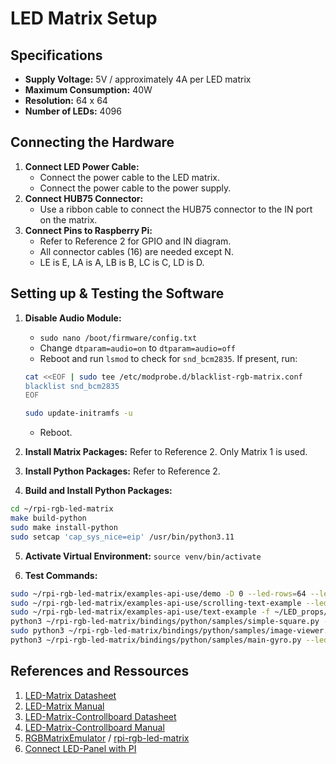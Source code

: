 # LED Matrix Setup

## Specifications

- **Supply Voltage:** 5V / approximately 4A per LED matrix
- **Maximum Consumption:** 40W
- **Resolution:** 64 x 64
- **Number of LEDs:** 4096

## Connecting the Hardware

1. **Connect LED Power Cable:**
   - Connect the power cable to the LED matrix.
   - Connect the power cable to the power supply.
2. **Connect HUB75 Connector:**
   - Use a ribbon cable to connect the HUB75 connector to the IN port on the matrix.
3. **Connect Pins to Raspberry Pi:**
   - Refer to Reference 2 for GPIO and IN diagram.
   - All connector cables (16) are needed except N.
   - LE is E, LA is A, LB is B, LC is C, LD is D.

## Setting up & Testing the Software

1. **Disable Audio Module:**
   - `sudo nano /boot/firmware/config.txt`
   - Change `dtparam=audio=on` to `dtparam=audio=off`
   - Reboot and run `lsmod` to check for `snd_bcm2835`. If present, run:

    ```bash
    cat <<EOF | sudo tee /etc/modprobe.d/blacklist-rgb-matrix.conf
    blacklist snd_bcm2835
    EOF

    sudo update-initramfs -u
    ```

   - Reboot.
2. **Install Matrix Packages:** Refer to Reference 2. Only Matrix 1 is used.
3. **Install Python Packages:** Refer to Reference 2.

4. **Build and Install Python Packages:**

  ```bash
  cd ~/rpi-rgb-led-matrix
  make build-python
  sudo make install-python
  sudo setcap 'cap_sys_nice=eip' /usr/bin/python3.11
  ```

5. **Activate Virtual Environment:**
  `source venv/bin/activate`

6. **Test Commands:**

```bash
sudo ~/rpi-rgb-led-matrix/examples-api-use/demo -D 0 --led-rows=64 --led-cols=64 --led-slowdown-gpio=4
sudo ~/rpi-rgb-led-matrix/examples-api-use/scrolling-text-example --led-rows=64 --led-cols=64 --led-slowdown-gpio=4 -f ~/LED_props/cherry-10-b.bdf Hallo Welt!
sudo ~/rpi-rgb-led-matrix/examples-api-use/text-example -f ~/LED_props/cherry-10-b.bdf --led-rows=64 --led-cols=64
python3 ~/rpi-rgb-led-matrix/bindings/python/samples/simple-square.py --led-no-hardware-pulse=true --led-cols=64 --led-rows=64 --led-slowdown-gpio=4
sudo python3 ~/rpi-rgb-led-matrix/bindings/python/samples/image-viewer.py ~/LED_props/Wikipedia_Logo.png --led-cols=64 --led-rows=64 --led-slowdown-gpio=4
python3 ~/rpi-rgb-led-matrix/bindings/python/samples/main-gyro.py --led-no-hardware-pulse=true --led-rows=64 --led-cols=64 --led-slowdown-gpio=5
```

## References and Ressources

1. [LED-Matrix Datasheet](https://joy-it.net/files/files/Produkte/LED-Matrix01/LED-Matrix01_Datasheet_2022-07-25.pdf)
2. [LED-Matrix Manual](https://joy-it.net/files/files/Produkte/RB-MatrixCtrl/RB-MatrixCtrl_Manual_2021-08-05.pdf)
3. [LED-Matrix-Controllboard Datasheet](https://cdn-reichelt.de/documents/datenblatt/A300/DATASHEETRB-MATRIXCTRL.pdf)
4. [LED-Matrix-Controllboard Manual](https://cdn-reichelt.de/documents/datenblatt/A300/RB-MATRIXCTRL-ANLEITUNG.pdf)
5. [RGBMatrixEmulator](https://pypi.org/project/RGBMatrixEmulator/) / [rpi-rgb-led-matrix](https://github.com/hzeller/rpi-rgb-led-matrix)
6. [Connect LED-Panel with PI](https://howchoo.com/pi/raspberry-pi-led-matrix-panel/)
